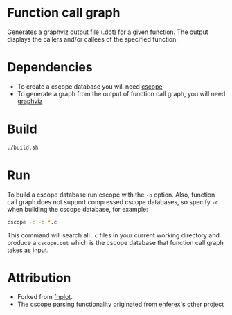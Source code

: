 # Function call graph

Generates a graphviz output file (.dot) for a given function. The output displays the callers and/or callees of the specified function.

# Dependencies

- To create a cscope database you will need [cscope](http://cscope.sourceforge.net/)
- To generate a graph from the output of function call graph, you will need [graphviz](http://www.graphviz.org/)

# Build

```sh
./build.sh
```

# Run

To build a cscope database run cscope with the `-b` option. Also, function call graph does not support compressed cscope databases, so specify `-c` when building the cscope database, for example:

```sh
cscope -c -b *.c
```

This command will search all `.c` files in your current working directory and produce a `cscope.out` which is the cscope database that function call graph takes as input.

# Attribution

- Forked from [fnplot](https://github.com/enferex/fnplot).
- The cscope parsing functionality originated from [enferex's](https://github.com/enferex) [other project](https://github.com/enferex/coogle)

